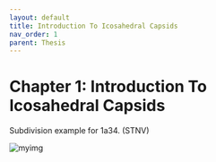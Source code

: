 ```yaml
---
layout: default
title: Introduction To Icosahedral Capsids
nav_order: 1
parent: Thesis
---
```


# Chapter 1: Introduction To Icosahedral Capsids

Subdivision example for 1a34. (STNV)

![myimg](1a34_20_domains_optimal.png)
